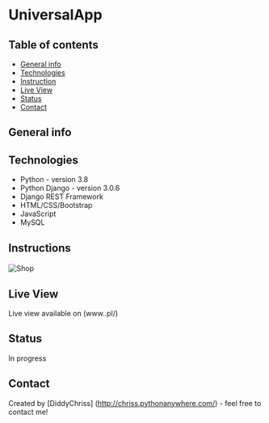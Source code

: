 # UniversalApp
>  
> 

## Table of contents
* [General info](#general-info)
* [Technologies](#technologies)
* [Instruction](#instructions)
* [Live View](#live-view)
* [Status](#status)
* [Contact](#contact)

## General info

## Technologies
* Python - version 3.8
* Python Django - version 3.0.6
* Django REST Framework
* HTML/CSS/Bootstrap
* JavaScript 
* MySQL

## Instructions
####
![Shop](READMEimg/Shop.png)


## Live View
Live view available on (www..pl/)

## Status
In progress

## Contact
Created by [DiddyChriss] (http://chriss.pythonanywhere.com/) - feel free to contact me!

